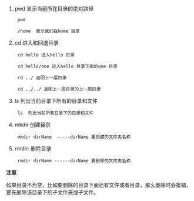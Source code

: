 1. pwd 显示当前所在目录的绝对路径
   
        pwd

        /home  表示我们在home 目录

2. cd 进入和回退目录
   
        cd hello 进入hello 目录

        cd hello/one 进入hello 目录下面的one 目录
        
        cd ../ 返回上一层目录

        cd ../../ 返回上一层目录的上一层目录
3. ls 列出当前目录下所有的目录和文件
   
        ls  列出当前所有目录下的目录和文件
4. mkdir 创建目录
   
        mkdir dirName  -----dirName 要创建的文件夹名称

5. rmdir: 删除目录
   
        rmdir dirName ------dirName 要删除的文件夹名称

**注意**

如果目录不为空，比如要删除的目录下面还有文件或者目录，那么删除时会报错，要先删除该目录下的子文件夹或子文件。